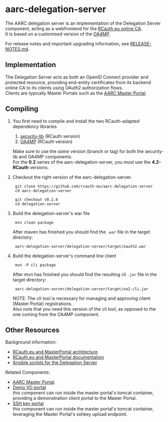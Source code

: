 # aarc-delegation-server

The AARC delegation server is an implementation of the Delegation Server component,
acting as a webfrontend for the [RCauth.eu online CA](https://rcauth.eu/).  
It is based on a customised version of the
[OA4MP](https://github.com/rcauth-eu/OA4MP).

For release notes and important upgrading information,
see [RELEASE-NOTES.md](RELEASE-NOTES.md).

## Implementation
The Delegation Server acts as both an OpenID Connect provider and protected
resource, providing end-entity certificates from its backend online CA to its
clients using OAuth2 authorization flows.  
Clients are typically Master Portals such as the
[AARC Master Portal](https://github.com/rcauth-eu/aarc-master-portal).

## Compiling

1. You first need to compile and install the two RCauth-adapted dependency
   libraries 
    1. [security-lib](https://github.com/rcauth-eu/security-lib) (RCauth version)
    2. [OA4MP](https://github.com/rcauth-eu/OA4MP) (RCauth version)
   
   Make sure to use the *same* version (branch or tag) for both the
   security-lib and OA4MP components.  
   For the **0.2** series of the aarc-delegation-server, you must use the
   **4.2-RCauth** versions.
   
2. Checkout the right version of the aarc-delegation-server.

        git clone https://github.com/rcauth-eu/aarc-delegation-server
        cd aarc-delegation-server

        git checkout v0.2.6
        cd delegation-server

3. Build the delegation-server's war file  

        mvn clean package

   After maven has finished you should find the `.war` file in the target
   directory:

        aarc-delegation-server/delegation-server/target/oauth2.war
    
4. Build the delegation-server's command line client

        mvn -P cli package

   After mvn has finished you should find the resulting cli `.jar` file
   in the target directory:
   
        aarc-delegation-server/delegation-server/target/oa2-cli.jar
   
   NOTE: The cli tool is necessary for managing and approving client
   (Master Portal) registrations.  
   Also note that you need this version of the cli tool, as opposed to the one
   coming from the OA4MP component.  

## Other Resources

Background information:
* [RCauth.eu and MasterPortal architecture](https://wiki.nikhef.nl/grid/RCauth.eu_and_MasterPortal_architecture)
* [RCauth.eu and MasterPortal documentation](https://wiki.nikhef.nl/grid/RCauth.eu_and_MasterPortal_documentation)
* [Ansible scripts for the Delegation Server](https://github.com/rcauth-eu/aarc-ansible-delegation-server)

Related Components:
* [AARC Master Portal](https://github.com/rcauth-eu/aarc-master-portal).
* [Demo VO portal](https://github.com/rcauth-eu/aarc-vo-portal)  
  this component can run inside the master portal's tomcat container,
  providing a demonstration client portal to the Master Portal.
* [SSH key portal](https://github.com/rcauth-eu/aarc-ssh-portal)  
  this component can run inside the master portal's tomcat container,
  leveraging the Master Portal's sshkey upload endpoint.
